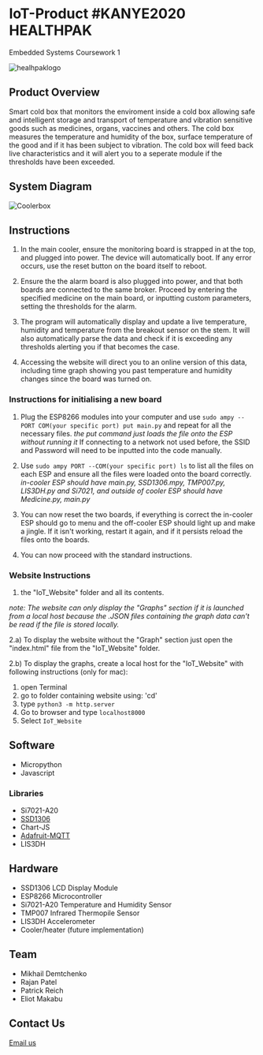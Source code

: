 # IoT-Product #KANYE2020 HEALTHPAK
Embedded Systems Coursework 1

![healhpaklogo](https://github.com/RajanPatel97/IoT-Product/blob/master/HealthPakLogoCut.png)

## Product Overview
Smart cold box that monitors the enviroment inside a cold box allowing safe and intelligent storage and transport of temperature and vibration sensitive goods such as medicines, organs, vaccines and others. The cold box measures the temperature and humidity of the box, surface temperature of the good and if it has been subject to vibration. The cold box will feed back live characteristics and it will alert you to a seperate module if the thresholds have been exceeded. 

## System Diagram
![Coolerbox](https://github.com/RajanPatel97/IoT-Product/blob/master/HealthPak.jpg)

## Instructions
1. In the main cooler, ensure the monitoring board is strapped in at the top, and plugged into power. The device will automatically boot. If any error occurs, use the reset button on the board itself to reboot.

2. Ensure the the alarm board is also plugged into power, and that both boards are connected to the same broker. Proceed by entering the specified medicine on the main board, or inputting custom parameters, setting the thresholds for the alarm.

3. The program will automatically display and update a live temperature, humidity and temperature from the breakout sensor on the stem. It will also automatically parse the data and check if it is exceeding any thresholds alerting you if that becomes the case.

4. Accessing the website will direct you to an online version of this data, including time graph showing you past temperature and humidity changes since the board was turned on.

### Instructions for initialising a new board

1. Plug the ESP8266 modules into your computer and use `sudo ampy --PORT COM(your specific port) put main.py` and repeat for all the necessary files. *the put command just loads the file onto the ESP without running it*  If connecting to a network not used before, the SSID and Password will need to be inputted into the code manually.

2. Use `sudo ampy PORT --COM(your specific port) ls` to list all the files on each ESP and ensure all the files were loaded onto the board correctly. *in-cooler ESP should have main.py, SSD1306.mpy, TMP007.py, LIS3DH.py and Si7021, and outside of cooler ESP should have Medicine.py, main.py*

3. You can now reset the two boards, if everything is correct the in-cooler ESP should go to menu and the off-cooler ESP should light up and make a jingle. If it isn't working, restart it again, and if it persists reload the files onto the boards.

4. You can now proceed with the standard instructions.

### Website Instructions

1. the "IoT_Website" folder and all its contents.

*note: The website can only display the "Graphs" section if it is launched from a local host because the .JSON files containing the graph data can't be read if the file is stored locally.*

2.a) To display the website without the "Graph" section just open the "index.html" file from the "IoT_Website" folder.

2.b) To display the graphs, create a local host for the "IoT_Website" with following instructions (only for mac):
  1. open Terminal
  2. go to folder containing website using: 'cd'
  3. type `python3 -m http.server`
  4. Go to browser and type `localhost8000`
  5. Select `IoT_Website`


## Software
* Micropython
* Javascript
### Libraries
* Si7021-A20 
* [SSD1306](https://raw.githubusercontent.com/adafruit/micropython-adafruit-ssd1306/master/ssd1306.py)
* Chart-JS
* [Adafruit-MQTT](https://github.com/adafruit/Adafruit_MQTT_Library)
* LIS3DH
## Hardware
* SSD1306 LCD Display Module
* ESP8266 Microcontroller
* Si7021-A20 Temperature and Humidity Sensor 
* TMP007 Infrared Thermopile Sensor
* LIS3DH Accelerometer
* Cooler/heater (future implementation)
## Team
* Mikhail Demtchenko
* Rajan Patel
* Patrick Reich
* Eliot Makabu
## Contact Us
[Email us](md5315@ic.ac.uk)
